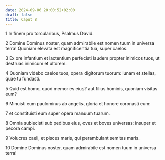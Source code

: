 ```yaml
---
date: 2024-09-06 20:00:52+02:00
draft: false
title: Caput 8
---
```





1 In finem pro torcularibus, Psalmus David.

2 Domine Dominus noster, quam admirabile est nomen tuum in universa terra! Quoniam elevata est magnificentia tua, super caelos.

3 Ex ore infantium et lactentium perfecisti laudem propter inimicos tuos, ut destruas inimicum et ultorem.

4 Quoniam videbo caelos tuos, opera digitorum tuorum: lunam et stellas, quae tu fundasti.

5 Quid est homo, quod memor es eius? aut filius hominis, quoniam visitas eum?

6 Minuisti eum paulominus ab angelis, gloria et honore coronasti eum:

7 et constituisti eum super opera manuum tuarum.

8 Omnia subiecisti sub pedibus eius, oves et boves universas: insuper et pecora campi.

9 Volucres caeli, et pisces maris, qui perambulant semitas maris.

10 Domine Dominus noster, quam admirabile est nomen tuum in universa terra!

